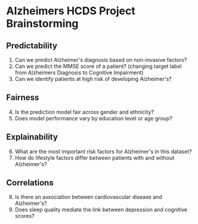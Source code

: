 # Alzheimers HCDS Project Brainstorming

## Predictability

1. Can we predict Alzheimer's diagnosis based on non-invasive factors?
2. Can we predict the MMSE score of a patient? (changing target label from Alzheimers Diagnosis to Cognitive Impairment)
3. Can we identify patients at high risk of developing Alzheimer's?

## Fairness

4. Is the prediction model fair across gender and ethnicity?
5. Does model performance vary by education level or age group?

## Explainability

6. What are the most important risk factors for Alzheimer's in this dataset?
7. How do lifestyle factors differ between patients with and without Alzheimer's?

## Correlations

8. Is there an association between cardiovascular disease and Alzheimer's?
9. Does sleep quality mediate the link between depression and cognitive scores?
